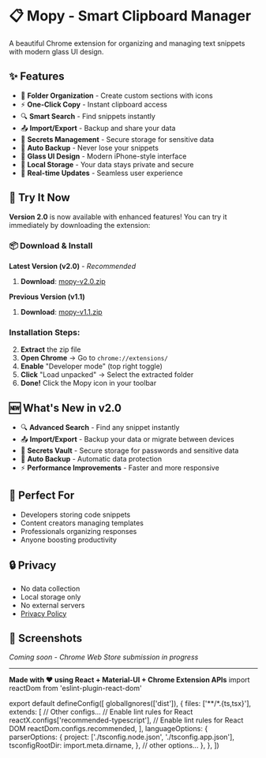 # 📋 Mopy - Smart Clipboard Manager

A beautiful Chrome extension for organizing and managing text snippets with modern glass UI design.

## ✨ Features

- 📁 **Folder Organization** - Create custom sections with icons
- ⚡ **One-Click Copy** - Instant clipboard access
- 🔍 **Smart Search** - Find snippets instantly
- 📤 **Import/Export** - Backup and share your data
- 🔐 **Secrets Management** - Secure storage for sensitive data
- 💾 **Auto Backup** - Never lose your snippets
- 🎨 **Glass UI Design** - Modern iPhone-style interface
- 💾 **Local Storage** - Your data stays private and secure
- 🔄 **Real-time Updates** - Seamless user experience

## 🚀 Try It Now

**Version 2.0** is now available with enhanced features! You can try it immediately by downloading the extension:

### 📦 Download & Install

**Latest Version (v2.0)** - _Recommended_

1. **Download**: [mopy-v2.0.zip](https://github.com/bhargavraju49/mopy-public/raw/main/mopy-v2.0.zip)

**Previous Version (v1.1)**

1. **Download**: [mopy-v1.1.zip](https://github.com/bhargavraju49/mopy-public/raw/main/mopy-v1.1.zip)

### Installation Steps:

2. **Extract** the zip file
3. **Open Chrome** → Go to `chrome://extensions/`
4. **Enable** "Developer mode" (top right toggle)
5. **Click** "Load unpacked" → Select the extracted folder
6. **Done!** Click the Mopy icon in your toolbar

## 🆕 What's New in v2.0

- 🔍 **Advanced Search** - Find any snippet instantly
- 📤 **Import/Export** - Backup your data or migrate between devices
- 🔐 **Secrets Vault** - Secure storage for passwords and sensitive data
- 💾 **Auto Backup** - Automatic data protection
- ⚡ **Performance Improvements** - Faster and more responsive

## 🎯 Perfect For

- Developers storing code snippets
- Content creators managing templates
- Professionals organizing responses
- Anyone boosting productivity

## 🔒 Privacy

- No data collection
- Local storage only
- No external servers
- [Privacy Policy](./privacy.html)

## 📱 Screenshots

_Coming soon - Chrome Web Store submission in progress_

---

**Made with ❤️ using React + Material-UI + Chrome Extension APIs**
import reactDom from 'eslint-plugin-react-dom'

export default defineConfig([
globalIgnores(['dist']),
{
files: ['**/*.{ts,tsx}'],
extends: [
// Other configs...
// Enable lint rules for React
reactX.configs['recommended-typescript'],
// Enable lint rules for React DOM
reactDom.configs.recommended,
],
languageOptions: {
parserOptions: {
project: ['./tsconfig.node.json', './tsconfig.app.json'],
tsconfigRootDir: import.meta.dirname,
},
// other options...
},
},
])

```

```
